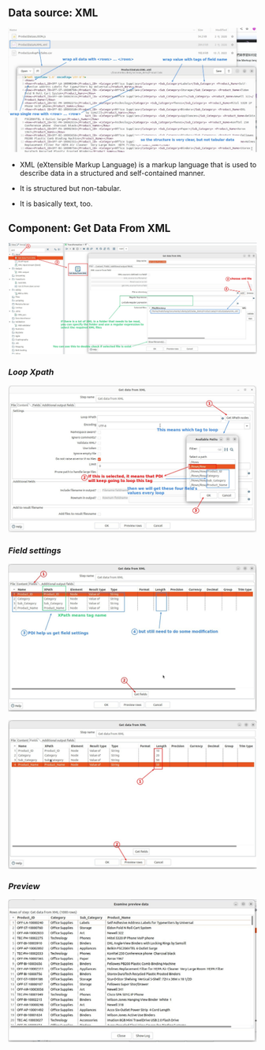 ## **Data source: XML** 

![Alt xml](pic/01.jpg)

- XML (eXtensible Markup Language) is a markup language that is used to describe data in a structured and self-contained manner.

- It is structured but non-tabular.

- It is basically text, too.

## **Component: Get Data From XML** 

![Alt component](pic/02.jpg)

### *Loop Xpath*    

![Alt content tab: loop Xpath](pic/03.jpg)

### *Field settings* 

![Alt fields settings](pic/04.jpg)

![Alt modify fields settings](pic/05.jpg)

### *Preview* 

![Alt preview](pic/06.jpg)
